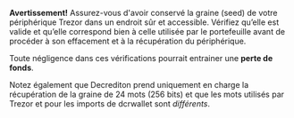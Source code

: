 **Avertissement!** Assurez-vous d'avoir conservé la graine (seed) de votre périphérique Trezor dans un
endroit sûr et accessible. Vérifiez qu’elle est valide et qu’elle correspond
bien à celle utilisée par le portefeuille avant de procéder à son effacement et à la récupération du périphérique.

Toute négligence dans ces vérifications pourrait entrainer une **perte de fonds**.

Notez également que Decrediton prend uniquement en charge la récupération
de la graine de 24 mots (256 bits) et que les mots utilisés par Trezor et pour les imports de dcrwallet sont *différents*.
